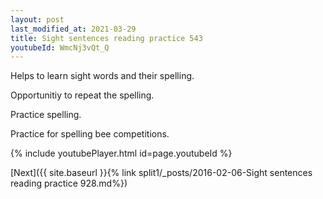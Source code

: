 ```yaml
---
layout: post
last_modified_at: 2021-03-29
title: Sight sentences reading practice 543
youtubeId: WmcNj3vQt_Q
---
```

 
 
Helps to learn sight words and their spelling.

Opportunitiy to repeat the spelling. 

Practice spelling. 
 
Practice for spelling bee competitions. 
 
{% include youtubePlayer.html id=page.youtubeId %}
 
 

[Next]({{ site.baseurl }}{% link  split1/_posts/2016-02-06-Sight sentences reading practice 928.md%})
 
